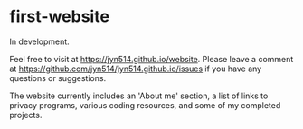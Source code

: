 # first-website
In development.

Feel free to visit at https://jyn514.github.io/website. Please leave a comment at https://github.com/jyn514/jyn514.github.io/issues if you have any questions or suggestions.

The website currently includes an 'About me' section, a list of links to privacy programs, various coding resources, and some of my completed projects.
